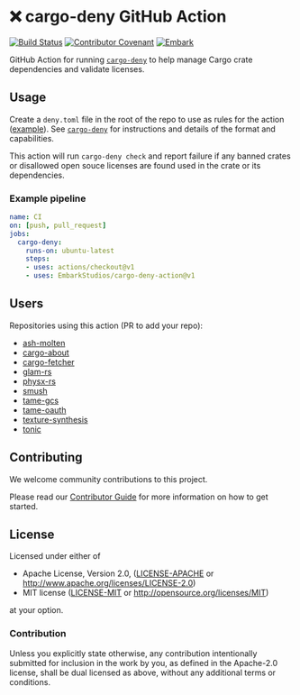 # ❌ cargo-deny GitHub Action

[![Build Status](https://github.com/EmbarkStudios/cargo-deny-action/workflows/Test/badge.svg)](https://github.com/EmbarkStudios/cargo-deny-action/actions?workflow=Test)
[![Contributor Covenant](https://img.shields.io/badge/contributor%20covenant-v1.4%20adopted-ff69b4.svg)](CODE_OF_CONDUCT.md)
[![Embark](https://img.shields.io/badge/embark-open%20source-blueviolet.svg)](https://embark.dev)

GitHub Action for running [`cargo-deny`](https://github.com/EmbarkStudios/cargo-deny) to help manage Cargo crate dependencies and validate licenses.

## Usage

Create a `deny.toml` file in the root of the repo to use as rules for the action ([example](https://github.com/EmbarkStudios/cargo-deny/blob/master/deny.toml)).
See [`cargo-deny`](https://github.com/EmbarkStudios/cargo-deny) for instructions and details of the format and capabilities.

This action will run `cargo-deny check` and report failure if any banned crates or disallowed open souce licenses are found used in the crate or its dependencies.

### Example pipeline

```yaml
name: CI
on: [push, pull_request]
jobs:
  cargo-deny:
    runs-on: ubuntu-latest
    steps:
    - uses: actions/checkout@v1
    - uses: EmbarkStudios/cargo-deny-action@v1
```

## Users

Repositories using this action (PR to add your repo):

- [ash-molten](https://github.com/EmbarkStudios/ash-molten)
- [cargo-about](https://github.com/EmbarkStudios/cargo-about)
- [cargo-fetcher](https://github.com/EmbarkStudios/cargo-fetcher)
- [glam-rs](https://github.com/bitshifter/glam-rs)
- [physx-rs](https://github.com/EmbarkStudios/physx-rs)
- [smush](https://github.com/gwihlidal/smush-rs)
- [tame-gcs](https://github.com/EmbarkStudios/tame-gcs)
- [tame-oauth](https://github.com/EmbarkStudios/tame-oauth)
- [texture-synthesis](https://github.com/EmbarkStudios/texture-synthesis)
- [tonic](https://github.com/hyperium/tonic)

## Contributing

We welcome community contributions to this project.

Please read our [Contributor Guide](CONTRIBUTING.md) for more information on how to get started.

## License

Licensed under either of

* Apache License, Version 2.0, ([LICENSE-APACHE](LICENSE-APACHE) or http://www.apache.org/licenses/LICENSE-2.0)
* MIT license ([LICENSE-MIT](LICENSE-MIT) or http://opensource.org/licenses/MIT)

at your option.

### Contribution

Unless you explicitly state otherwise, any contribution intentionally submitted for inclusion in the work by you, as defined in the Apache-2.0 license, shall be dual licensed as above, without any additional terms or conditions.
